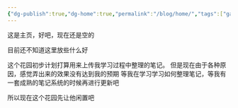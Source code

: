 ```yaml
---
{"dg-publish":true,"dg-home":true,"permalink":"/blog/home/","tags":["gardenEntry"],"dgPassFrontmatter":true}
---
```



这是主页，好吧，现在还是空的


目前还不知道这里放些什么好

这个花园初步计划打算用来上传我学习过程中整理的笔记。
但是现在由于各种原因，感觉弄出来的效果没有达到我的预期
等我在学习学习如何整理笔记，等我有一套成熟的笔记系统的时候再进行更新吧

所以现在这个花园先让他闲置吧